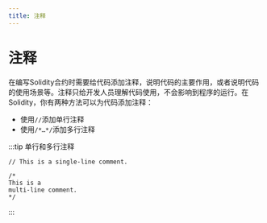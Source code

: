 ```yaml
---
title: 注释 
---
```


# 注释

在编写Solidity合约时需要给代码添加注释，说明代码的主要作用，或者说明代码的使用场景等。注释只给开发人员理解代码使用，不会影响到程序的运行。在Solidity，你有两种方法可以为代码添加注释：

- 使用`//`添加单行注释
- 使用`/*…*/`添加多行注释

:::tip 单行和多行注释 
```solidity
// This is a single-line comment.

/*
This is a
multi-line comment.
*/
```
:::
